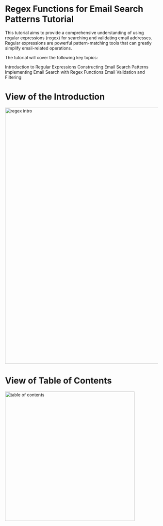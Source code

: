 # Regex Functions for Email Search Patterns Tutorial

This tutorial aims to provide a comprehensive understanding of using regular expressions (regex) for searching and validating email addresses. Regular expressions are powerful pattern-matching tools that can greatly simplify email-related operations.

The tutorial will cover the following key topics:

Introduction to Regular Expressions
Constructing Email Search Patterns
Implementing Email Search with Regex Functions
Email Validation and Filtering

# View of the Introduction
<img width="845" alt="regex intro" src="https://github.com/mikafeng/Regex-Blog-Post/assets/110942241/fa938c8c-93d6-45dd-8500-5675138a31ab">

# View of Table of Contents
<img width="427" alt="table of contents" src="https://github.com/mikafeng/Regex-Blog-Post/assets/110942241/d41281c4-25a5-443f-a3d9-1a5c0da190e3">
